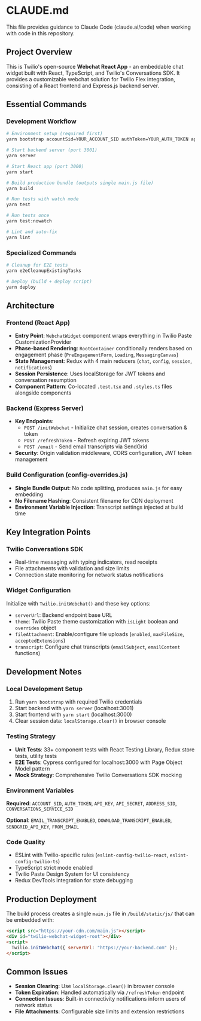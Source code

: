 # CLAUDE.md

This file provides guidance to Claude Code (claude.ai/code) when working with code in this repository.

## Project Overview

This is Twilio's open-source **Webchat React App** - an embeddable chat widget built with React, TypeScript, and Twilio's Conversations SDK. It provides a customizable webchat solution for Twilio Flex integration, consisting of a React frontend and Express.js backend server.

## Essential Commands

### Development Workflow
```bash
# Environment setup (required first)
yarn bootstrap accountSid=YOUR_ACCOUNT_SID authToken=YOUR_AUTH_TOKEN apiKey=YOUR_API_KEY_SID apiSecret=YOUR_API_SECRET addressSid=YOUR_ADDRESS_SID conversationsServiceSid=YOUR_CONVERSATIONS_SERVICE_SID

# Start backend server (port 3001)
yarn server

# Start React app (port 3000) 
yarn start

# Build production bundle (outputs single main.js file)
yarn build

# Run tests with watch mode
yarn test

# Run tests once
yarn test:nowatch

# Lint and auto-fix
yarn lint
```

### Specialized Commands
```bash
# Cleanup for E2E tests
yarn e2eCleanupExistingTasks

# Deploy (build + deploy script)
yarn deploy
```

## Architecture

### Frontend (React App)
- **Entry Point**: `WebchatWidget` component wraps everything in Twilio Paste CustomizationProvider
- **Phase-based Rendering**: `RootContainer` conditionally renders based on engagement phase (`PreEngagementForm`, `Loading`, `MessagingCanvas`)
- **State Management**: Redux with 4 main reducers (`chat`, `config`, `session`, `notifications`)
- **Session Persistence**: Uses localStorage for JWT tokens and conversation resumption
- **Component Pattern**: Co-located `.test.tsx` and `.styles.ts` files alongside components

### Backend (Express Server)
- **Key Endpoints**: 
  - `POST /initWebchat` - Initialize chat session, creates conversation & token
  - `POST /refreshToken` - Refresh expiring JWT tokens
  - `POST /email` - Send email transcripts via SendGrid
- **Security**: Origin validation middleware, CORS configuration, JWT token management

### Build Configuration (config-overrides.js)
- **Single Bundle Output**: No code splitting, produces `main.js` for easy embedding
- **No Filename Hashing**: Consistent filename for CDN deployment
- **Environment Variable Injection**: Transcript settings injected at build time

## Key Integration Points

### Twilio Conversations SDK
- Real-time messaging with typing indicators, read receipts
- File attachments with validation and size limits
- Connection state monitoring for network status notifications

### Widget Configuration
Initialize with `Twilio.initWebchat()` and these key options:
- `serverUrl`: Backend endpoint base URL
- `theme`: Twilio Paste theme customization with `isLight` boolean and `overrides` object
- `fileAttachment`: Enable/configure file uploads (`enabled`, `maxFileSize`, `acceptedExtensions`)
- `transcript`: Configure chat transcripts (`emailSubject`, `emailContent` functions)

## Development Notes

### Local Development Setup
1. Run `yarn bootstrap` with required Twilio credentials
2. Start backend with `yarn server` (localhost:3001)
3. Start frontend with `yarn start` (localhost:3000)
4. Clear session data: `localStorage.clear()` in browser console

### Testing Strategy
- **Unit Tests**: 33+ component tests with React Testing Library, Redux store tests, utility tests
- **E2E Tests**: Cypress configured for localhost:3000 with Page Object Model pattern
- **Mock Strategy**: Comprehensive Twilio Conversations SDK mocking

### Environment Variables
**Required**: `ACCOUNT_SID`, `AUTH_TOKEN`, `API_KEY`, `API_SECRET`, `ADDRESS_SID`, `CONVERSATIONS_SERVICE_SID`

**Optional**: `EMAIL_TRANSCRIPT_ENABLED`, `DOWNLOAD_TRANSCRIPT_ENABLED`, `SENDGRID_API_KEY`, `FROM_EMAIL`

### Code Quality
- ESLint with Twilio-specific rules (`eslint-config-twilio-react`, `eslint-config-twilio-ts`)
- TypeScript strict mode enabled
- Twilio Paste Design System for UI consistency
- Redux DevTools integration for state debugging

## Production Deployment

The build process creates a single `main.js` file in `/build/static/js/` that can be embedded with:
```html
<script src="https://your-cdn.com/main.js"></script>
<div id="twilio-webchat-widget-root"></div>
<script>
  Twilio.initWebchat({ serverUrl: "https://your-backend.com" });
</script>
```

## Common Issues

- **Session Clearing**: Use `localStorage.clear()` in browser console
- **Token Expiration**: Handled automatically via `/refreshToken` endpoint
- **Connection Issues**: Built-in connectivity notifications inform users of network status
- **File Attachments**: Configurable size limits and extension restrictions